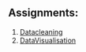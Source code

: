 ## Assignments: 
1. [Datacleaning](https://github.com/utpalathacker25/Projects_DataScience/blob/main/iNeuron/Assignments/Datacleaning.md)
2. [DataVisualisation](https://github.com/utpalathacker25/Projects_DataScience/blob/main/iNeuron/Assignments/DataVisualisation.md)
